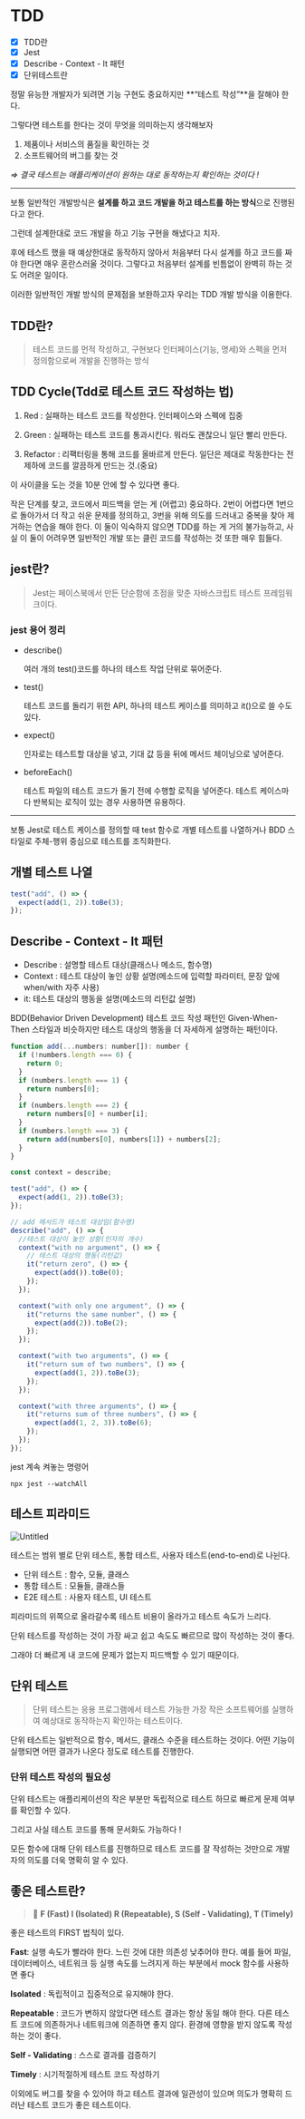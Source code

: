 # TDD

- [x] TDD란
- [x] Jest
- [x] Describe - Context - It 패턴
- [x] 단위테스트란

정말 유능한 개발자가 되려면 기능 구현도 중요하지만 **“테스트 작성”**을 잘해야 한다.

그렇다면 테스트를 한다는 것이 무엇을 의미하는지 생각해보자

1. 제품이나 서비스의 품질을 확인하는 것
2. 소프트웨어의 버그를 찾는 것

_⇒ 결국 테스트는 애플리케이션이 원하는 대로 동작하는지 확인하는 것이다 !_

---

보통 일반적인 개발방식은 **설계를 하고 코드 개발을 하고 테스트를 하는 방식**으로 진행된다고 한다.

그런데 설계한대로 코드 개발을 하고 기능 구현을 해냈다고 치자.

후에 테스트 했을 때 예상한대로 동작하지 않아서 처음부터 다시 설계를 하고 코드를 짜야 한다면 매우 혼란스러울 것이다. 그렇다고 처음부터 설계를 빈틈없이 완벽히 하는 것도 어려운 일이다.

이러한 일반적인 개발 방식의 문제점을 보완하고자 우리는 TDD 개발 방식을 이용한다.

## TDD란?

> 테스트 코드를 먼적 작성하고, 구현보다 인터페이스(기능, 명세)와 스펙을 먼저 정의함으로써 개발을 진행하는 방식

## TDD Cycle(Tdd로 테스트 코드 작성하는 법)

1. Red : 실패하는 테스트 코드를 작성한다. 인터페이스와 스펙에 집중

2. Green : 실패하는 테스트 코드를 통과시킨다. 뭐라도 괜찮으니 일단 빨리 만든다.

3. Refactor : 리팩터링을 통해 코드를 올바르게 만든다. 일단은 제대로 작동한다는 전제하에 코드를 깔끔하게 만드는 것.(중요)

이 사이클을 도는 것을 10분 안에 할 수 있다면 좋다.

작은 단계를 찾고, 코드에서 피드백을 얻는 게 (어렵고) 중요하다. 2번이 어렵다면 1번으로 돌아가서 더 작고 쉬운 문제를 정의하고, 3번을 위해 의도를 드러내고 중복을 찾아 제거하는 연습을 해야 한다. 이 둘이 익숙하지 않으면 TDD를 하는 게 거의 불가능하고, 사실 이 둘이 어려우면 일반적인 개발 또는 클린 코드를 작성하는 것 또한 매우 힘들다.

## jest란?

> Jest는 페이스북에서 만든 단순함에 초점을 맞춘 자바스크립트 테스트 프레임워크이다.

### jest 용어 정리

- describe()

  여러 개의 test()코드를 하나의 테스트 작업 단위로 묶어준다.

- test()

  테스트 코드를 돌리기 위한 API, 하나의 테스트 케이스를 의미하고 it()으로 쓸 수도 있다.

- expect()

  인자로는 테스트할 대상을 넣고, 기대 값 등을 뒤에 메서드 체이닝으로 넣어준다.

- beforeEach()

  테스트 파일의 테스트 코드가 돌기 전에 수행할 로직을 넣어준다. 테스트 케이스마다 반복되는 로직이 있는 경우 사용하면 유용하다.

---

보통 Jest로 테스트 케이스를 정의할 때 test 함수로 개별 테스트를 나열하거나 BDD 스타일로 주체-행위 중심으로 테스트를 조직화한다.

## 개별 테스트 나열

```javascript
test("add", () => {
  expect(add(1, 2)).toBe(3);
});
```

## Describe - Context - It 패턴

- Describe : 설명할 테스트 대상(클래스나 메소드, 함수명)
- Context : 테스트 대상이 놓인 상황 설명(메소드에 입력할 파라미터, 문장 앞에 when/with 자주 사용)
- it: 테스트 대상의 행동을 설명(메소드의 리턴값 설명)

BDD(Behavior Driven Development) 테스트 코드 작성 패턴인 Given-When-Then 스타일과 비슷하지만 테스트 대상의 행동을 더 자세하게 설명하는 패턴이다.

```javascript
function add(...numbers: number[]): number {
  if (!numbers.length === 0) {
    return 0;
  }
  if (numbers.length === 1) {
    return numbers[0];
  }
  if (numbers.length === 2) {
    return numbers[0] + number[i];
  }
  if (numbers.length === 3) {
    return add(numbers[0], numbers[1]) + numbers[2];
  }
}

const context = describe;

test("add", () => {
  expect(add(1, 2)).toBe(3);
});

// add 메서드가 테스트 대상임(함수명)
describe("add", () => {
  //테스트 대상이 놓인 상황(인자의 개수)
  context("with no argument", () => {
    // 테스트 대상의 행동(리턴값)
    it("return zero", () => {
      expect(add()).toBe(0);
    });
  });

  context("with only one argument", () => {
    it("returns the same number", () => {
      expect(add(2)).toBe(2);
    });
  });

  context("with two arguments", () => {
    it("return sum of two numbers", () => {
      expect(add(1, 2)).toBe(3);
    });
  });

  context("with three arguments", () => {
    it("returns sum of three numbers", () => {
      expect(add(1, 2, 3)).toBe(6);
    });
  });
});
```

jest 계속 켜놓는 명령어

```
npx jest --watchAll
```

## 테스트 피라미드

![Untitled](/images/test-pyramid.png)

테스트는 범위 별로 단위 테스트, 통합 테스트, 사용자 테스트(end-to-end)로 나뉜다.

- 단위 테스트 : 함수, 모듈, 클래스
- 통합 테스트 : 모듈들, 클래스들
- E2E 테스트 : 사용자 테스트, UI 테스트

피라미드의 위쪽으로 올라갈수록 테스트 비용이 올라가고 테스트 속도가 느리다.

단위 테스트를 작성하는 것이 가장 싸고 쉽고 속도도 빠르므로 많이 작성하는 것이 좋다.

그래야 더 빠르게 내 코드에 문제가 없는지 피드백할 수 있기 때문이다.

## 단위 테스트

> 단위 테스트는 응용 프로그램에서 테스트 가능한 가장 작은 소프트웨어를 실행하여 예상대로 동작하는지 확인하는 테스트이다.

단위 테스트는 일반적으로 함수, 메서드, 클래스 수준을 테스트하는 것이다.
어떤 기능이 실행되면 어떤 결과가 나온다 정도로 테스트를 진행한다.

### 단위 테스트 작성의 필요성

단위 테스트는 애플리케이션의 작은 부분만 독립적으로 테스트 하므로 빠르게 문제 여부를 확인할 수 있다.

그리고 사실 테스트 코드를 통해 문서화도 가능하다 !

모든 함수에 대해 단위 테스트를 진행하므로 테스트 코드를 잘 작성하는 것만으로 개발자의 의도를 더욱 명확히 알 수 있다.

## 좋은 테스트란?

> 📌 **F (Fast) I (Isolated) R (Repeatable), S (Self - Validating), T (Timely)**

좋은 테스트의 FIRST 법칙이 있다.

**Fast**: 실행 속도가 빨라야 한다. 느린 것에 대한 의존성 낮추어야 한다. 예를 들어 파일, 데이터베이스, 네트워크 등 실행 속도를 느려지게 하는 부분에서 mock 함수를 사용하면 좋다

**Isolated** : 독립적이고 집중적으로 유지해야 한다.

**Repeatable** : 코드가 변하지 않았다면 테스트 결과는 항상 동일 해야 한다. 다른 테스트 코드에 의존하거나 네트워크에 의존하면 좋지 않다. 환경에 영향을 받지 않도록 작성하는 것이 좋다.

**Self - Validating** : 스스로 결과를 검증하기

**Timely** : 시기적절하게 테스트 코드 작성하기

이외에도 버그를 찾을 수 있어야 하고 테스트 결과에 일관성이 있으며 의도가 명확히 드러난 테스트 코드가 좋은 테스트이다.
